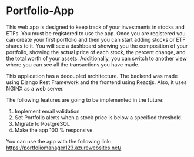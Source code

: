 # Portfolio-App

This web app is designed to keep track of your investments in stocks and ETFs.
You must be registered to use the app. Once you are registered you can create your first portfolio and then you can start adding stocks or ETF 
shares to it. You will see a dashboard showing you the composition of your portfolio, showing the actual price of each stock, the percent change, and 
the total worth of your assets. Additionally, you can switch to another view where you can see all the transactions you have made.

This application has a decoupled architecture. The backend was made using Django Rest Framework and the frontend using Reactjs. Also, it uses NGINX as a 
web server.

The following features are going to be implemented in the future:
1) Implement email validation
2) Set Portfolio alerts when a stock price is below a specified threshold.
3) Migrate to PostgreSQL
4) Make the app 100 % responsive

You can use the app with the following link:
https://portfoliomanager123.azurewebsites.net/
